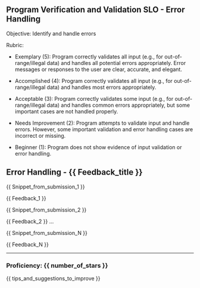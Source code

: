 ## Program Verification and Validation SLO - Error Handling

Objective: Identify and handle errors

Rubric:

- Exemplary (5): Program correctly validates all input (e.g., for out-of-range/illegal data) and handles all potential errors appropriately. Error messages or responses to the user are clear, accurate, and elegant.

- Accomplished (4): Program correctly validates all input (e.g., for out-of-range/illegal data) and handles most errors appropriately.

- Acceptable (3): Program correctly validates some input (e.g., for out-of-range/illegal data) and handles common errors appropriately, but some important cases are not handled properly.

- Needs Improvement (2): Program attempts to validate input and handle errors. However, some important validation and error handling cases are incorrect or missing.

- Beginner (1): Program does not show evidence of input validation or error handling.

## Error Handling - {{ Feedback_title }}

{{ Snippet_from_submission_1 }}

{{ Feedback_1 }}

{{ Snippet_from_submission_2 }}

{{ Feedback_2 }}
...

{{ Snippet_from_submission_N }}

{{ Feedback_N }}

---

### Proficiency: {{ number_of_stars }}

{{ tips_and_suggestions_to_improve }}
